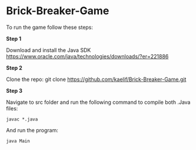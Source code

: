 # Brick-Breaker-Game

To run the game follow these steps:

**Step 1**

Download and install the Java SDK https://www.oracle.com/java/technologies/downloads/?er=221886

**Step 2**

Clone the repo:
git clone https://github.com/kaelif/Brick-Breaker-Game.git

**Step 3**

Navigate to src folder and run the following command to compile both .Java files:

```
javac *.java
```

And run the program:

```
java Main
```

